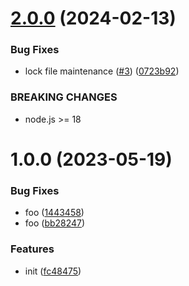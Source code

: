 # [2.0.0](https://github.com/dword-design/nuxt-alias-path/compare/v1.0.0...v2.0.0) (2024-02-13)


### Bug Fixes

* lock file maintenance ([#3](https://github.com/dword-design/nuxt-alias-path/issues/3)) ([0723b92](https://github.com/dword-design/nuxt-alias-path/commit/0723b92e6ada1fa8e229f4afcfc5395c842ef4de))


### BREAKING CHANGES

* node.js >= 18

# 1.0.0 (2023-05-19)


### Bug Fixes

* foo ([1443458](https://github.com/dword-design/nuxt-alias-path/commit/1443458fd43d6c8e92808b9b1fb7decb156ae594))
* foo ([bb28247](https://github.com/dword-design/nuxt-alias-path/commit/bb282470a57ecfd41dfbc640c4926b684e06ceb3))


### Features

* init ([fc48475](https://github.com/dword-design/nuxt-alias-path/commit/fc48475647f713abb985dfc43cba67dd62a52eaa))
